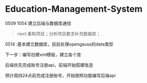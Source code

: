 # Education-Management-System

0509 
1054 建立后端与数据库通信
    
> next:重构项目；分析项目要求补充数据库；
> 

0514 :基本建立数据库，目前处理opengauss的date类型

下一步：编写创建xml模板，建立各个库

后端优先完成账号注册api，前端开始搭建改造

预计周四24点前完成注册账号，开始按照功能编写后端api

